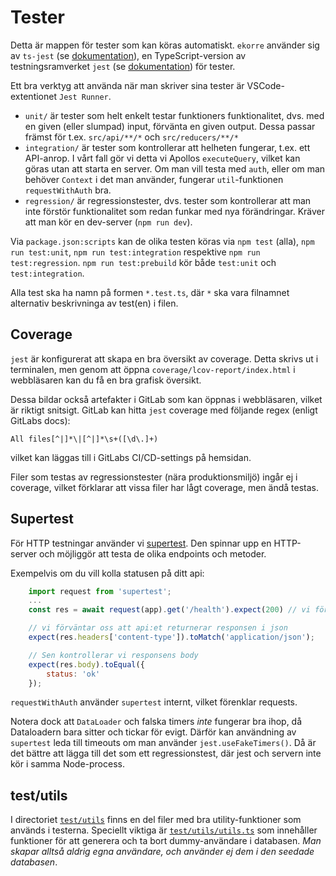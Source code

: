 # Tester

Detta är mappen för tester som kan köras automatiskt. `ekorre` använder sig av `ts-jest` (se [dokumentation](https://kulshekhar.github.io/ts-jest/docs/)), en TypeScript-version av testningsramverket `jest` (se [dokumentation](https://jestjs.io/docs/getting-started)) för tester.

Ett bra verktyg att använda när man skriver sina tester är VSCode-extentionet `Jest Runner`.

* `unit/` är tester som helt enkelt testar funktioners funktionalitet, dvs. med en given (eller slumpad) input, förvänta en given output. Dessa passar främst för t.ex. `src/api/**/*` och `src/reducers/**/*`
* `integration/` är tester som kontrollerar att helheten fungerar, t.ex. ett API-anrop. I vårt fall gör vi detta vi Apollos `executeQuery`, vilket kan göras utan att starta en server. Om man vill testa med `auth`, eller om man behöver `Context` i det man använder, fungerar `util`-funktionen `requestWithAuth` bra.
* `regression/` är regressionstester, dvs. tester som kontrollerar att man inte förstör funktionalitet som redan funkar med nya
förändringar. Kräver att man kör en dev-server (`npm run dev`).

Via `package.json:scripts` kan de olika testen köras via `npm test` (alla), `npm run test:unit`, `npm run test:integration` respektive `npm run test:regression`. `npm run test:prebuild` kör både `test:unit` och `test:integration`.

Alla test ska ha namn på formen `*.test.ts`, där `*` ska vara filnamnet alternativ beskrivninga av test(en) i filen.

## Coverage

`jest` är konfigurerat att skapa en bra översikt av coverage. Detta skrivs ut i terminalen, men genom att öppna `coverage/lcov-report/index.html` i webbläsaren
kan du få en bra grafisk översikt.

Dessa bildar också artefakter i GitLab som kan öppnas i webbläsaren, vilket är riktigt snitsigt. GitLab kan hitta `jest` coverage med följande regex (enligt GitLabs docs):

```
All files[^|]*\|[^|]*\s+([\d\.]+)
```

vilket kan läggas till i GitLabs CI/CD-settings på hemsidan.

Filer som testas av regressionstester (nära produktionsmiljö) ingår ej i coverage, vilket förklarar att vissa filer har lågt coverage, men ändå testas.

## Supertest
För HTTP testningar använder vi [supertest](https://github.com/visionmedia/supertest). Den spinnar upp en HTTP-server och möjliggör att testa de olika endpoints och metoder.

Exempelvis om du vill kolla statusen på ditt api:

```js
	import request from 'supertest';
	...
	const res = await request(app).get('/health').expect(200) // vi förväntar oss att servern returnerar en statuskod på 200

	// vi förväntar oss att api:et returnerar responsen i json
	expect(res.headers['content-type']).toMatch('application/json');

	// Sen kontrollerar vi responsens body
	expect(res.body).toEqual({
		status: 'ok'
	});
```

`requestWithAuth` använder `supertest` internt, vilket förenklar requests.

Notera dock att `DataLoader` och falska timers *inte* fungerar bra ihop, då Dataloadern bara sitter och tickar för evigt. Därför kan användning av `supertest` leda till timeouts om man använder `jest.useFakeTimers()`. Då är det bättre att lägga till det som ett regressionstest, där jest och servern inte kör i samma Node-process.

## test/utils

I directoriet [`test/utils`](./utils) finns en del filer med bra utility-funktioner som används i
testerna. Speciellt viktiga är [`test/utils/utils.ts`](./utils/utils.ts) som innehåller
funktioner för att generera och ta bort dummy-användare i databasen. _Man skapar alltså aldrig egna användare, och använder ej dem i den seedade databasen_.